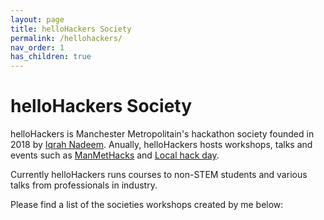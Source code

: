 ```yaml
---
layout: page
title: helloHackers Society
permalink: /hellohackers/
nav_order: 1
has_children: true
---
```

# helloHackers Society

helloHackers is Manchester Metropolitain's hackathon society founded in 2018 by [Iqrah Nadeem](https://twitter.com/i_iqrah). Anually, helloHackers hosts workshops, talks and events such as [ManMetHacks](https://manmethacks.com) and [Local hack day](https://localhackday.mlh.io/).

Currently helloHackers runs courses to non-STEM students and various talks from professionals in industry. 

Please find a list of the societies workshops created by me below:

